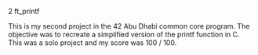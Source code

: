2 ft_printf

This is my second project in the 42 Abu Dhabi common core program. The objective was to recreate a simplified version of the printf function in C. This was a solo project and my score was 100 / 100.

